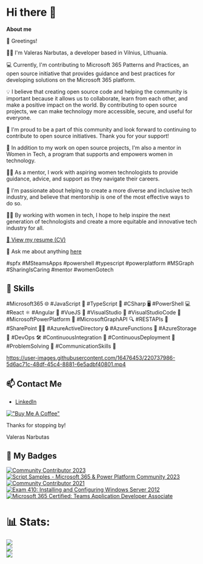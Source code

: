 # Hi there 👋

**About me**

👋 Greetings!

👨‍💻 I'm Valeras Narbutas, a developer based in Vilnius, Lithuania.

💻 Currently, I'm contributing to Microsoft 365 Patterns and Practices, an open source initiative that provides guidance and best practices for developing solutions on the Microsoft 365 platform.

💡 I believe that creating open source code and helping the community is important because it allows us to collaborate, learn from each other, and make a positive impact on the world. By contributing to open source projects, we can make technology more accessible, secure, and useful for everyone.

🙌 I'm proud to be a part of this community and look forward to continuing to contribute to open source initiatives. Thank you for your support!

🌟 In addition to my work on open source projects, I'm also a mentor in Women in Tech, a program that supports and empowers women in technology.

👩‍🏫 As a mentor, I work with aspiring women technologists to provide guidance, advice, and support as they navigate their careers.

💪 I'm passionate about helping to create a more diverse and inclusive tech industry, and believe that mentorship is one of the most effective ways to do so.

👩‍💻 By working with women in tech, I hope to help inspire the next generation of technologists and create a more equitable and innovative tech industry for all.

[📄 View my resume (CV)](https://valerasnarbutas.github.io/cv/)


💬 Ask me about anything [here](https://github.com/valerasnarbutas/valerasnarbutas/issues)

#spfx #MSteamsApps #powershell #typescript #powerplatform #MSGraph #SharingIsCaring #mentor #womenGotech

## 🚀 Skills

#Microsoft365 🌐 #JavaScript 🚀 #TypeScript 📝 #CSharp 🖥️ #PowerShell 💻 #React ⚛️ #Angular 🔺 #VueJS 🌟 #VisualStudio 💼 #VisualStudioCode 📝 #MicrosoftPowerPlatform 💪 #MicrosoftGraphAPI 🔍 #RESTAPIs 💪 #SharePoint 🧑‍💼 #AzureActiveDirectory 🔒 #AzureFunctions 🚀 #AzureStorage 💾 #DevOps 🛠️ #ContinuousIntegration 🔄 #ContinuousDeployment 🚀 #ProblemSolving 🤔 #CommunicationSkills 💬

https://user-images.githubusercontent.com/16476453/220737986-5d6ac71c-48df-45c4-8881-6e5adbf40801.mp4

## 📫 Contact Me
- [LinkedIn](https://www.linkedin.com/in/valerasnarbutas/)

[!["Buy Me A Coffee"](https://www.buymeacoffee.com/assets/img/custom_images/orange_img.png)](https://www.buymeacoffee.com/valerasn) 

 Thanks for stopping by!

Valeras Narbutas

## 🏅 My Badges

<!--START_SECTION:badges-->
[![Community Contributor 2023](https://images.credly.com/size/110x110/images/166c85a3-1649-4fe6-bdab-daf203cb064a/image.png)](http://www.credly.com/badges/af20c610-89dd-4dcc-9067-e6912614dbaa "Community Contributor 2023")
[![Script Samples - Microsoft 365 & Power Platform Community 2023](https://images.credly.com/size/110x110/images/332f4ec3-246d-4aed-b211-4a3b3b100bb6/image.png)](http://www.credly.com/badges/d281ecd7-b093-464c-85af-c254eeb498e3 "Script Samples - Microsoft 365 & Power Platform Community 2023")
[![Community Contributor 2021](https://images.credly.com/size/110x110/images/77e80202-83a5-4519-ac58-aba7f4351df6/Community_Contributor_Badge.png)](http://www.credly.com/badges/0f7d4c49-cc34-4bd7-bee5-b64006f73d49 "Community Contributor 2021")
[![Exam 410: Installing and Configuring Windows Server 2012](https://images.credly.com/size/110x110/images/f1c8b841-d2af-46d0-a7af-f40f7b443c79/Installing_and_Configuring_Windows_Server_2012-01.png)](http://www.credly.com/badges/fa60bc32-64f8-4e28-b9e1-9cb5b4b1d2d3 "Exam 410: Installing and Configuring Windows Server 2012")
[![Microsoft 365 Certified: Teams Application Developer Associate](https://images.credly.com/size/110x110/images/ef2853b2-4faf-4d27-8dec-5ddd71aa82bc/CERT-Associate-Microsoft365-Developer.png)](http://www.credly.com/badges/d3d3dd09-0f6f-4fc2-ac9e-ba0918b61882 "Microsoft 365 Certified: Teams Application Developer Associate")
<!--END_SECTION:badges-->

<!-- ## Stats

![Valeras github stats](https://github-readme-stats.vercel.app/api?username=ValerasNarbutas&show_icons=true&title_color=fff&icon_color=79ff97&text_color=9f9f9f&bg_color=151515) -->

# 📊 Stats:
![](https://github-readme-stats.vercel.app/api?username=ValerasNarbutas&theme=default&hide_border=false&include_all_commits=true&count_private=true)<br/>
![](https://github-readme-streak-stats.herokuapp.com/?user=ValerasNarbutas&theme=default&hide_border=false)<br/>
![](https://github-readme-stats.vercel.app/api/top-langs/?username=ValerasNarbutas&theme=default&hide_border=false&include_all_commits=true&count_private=true&layout=compact)

<!-- ---
Profile views -->
<!-- [![](https://visitcount.itsvg.in/api?id=ValerasNarbutas&label=Profile%20Views&color=0&icon=0&pretty=true)](https://visitcount.itsvg.in) -->



